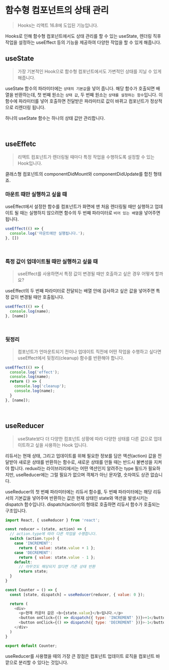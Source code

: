 # 함수형 컴포넌트의 상태 관리
> Hooks는 리액트 16.8에 도입된 기능입니다.

Hooks로 인해 함수형 컴포넌트에서도 상태 관리를 할 수 있는 useState, 렌더링 직후 작업을 설정하는 useEffect 등의 기능을 제공하여 다양한 작업을 할 수 있게 해줍니다.

## useState
> 가장 기본적인 Hook으로 함수형 컴포넌트에서도 가변적인 상태를 지닐 수 있게 해줍니다.

useState 함수의 파라미터에는 `상태의 기본값`을 넣어 줍니다. 해당 함수가 호출되면 배열을 반환하는데, 첫 번째 원소는 `상태 값`, 두 번째 원소는 `상태를 설정하는 함수`입니다. 이 함수에 파라미터를 넣어 호출하면 전달받은 파라미터로 값이 바뀌고 컴포넌트가 정상적으로 리렌더링 됩니다.

하나의 useState 함수는 하나의 상태 값만 관리합니다.

<br>

## useEffetc
> 리액트 컴포넌트가 렌더링될 때마다 특정 작업을 수행하도록 설정할 수 있는 Hook입니다.

클래스형 컴포넌트의 componentDidMount와 componentDidUpdate를 합친 형태죠.

### 마운트 때만 실행하고 싶을 때
useEffect에서 설정한 함수를 컴포넌트가 화면에 맨 처음 렌더링될 때만 실행하고 업데이트 될 때는 실행하지 않으려면 함수의 두 번째 파라미터로 `비어 있는 배열`을 넣어주면 됩니다.

```js
useEffect(() => {
  console.log('마운트에만 실행됩니다.');
}, [])
```

<br>

### 특정 값이 업데이트될 때만 실행하고 싶을 때
> useEffect를 사용하면서 특정 값이 변경될 때만 호출하고 싶은 경우 어떻게 할까요?

useEffect의 두 번째 파라미터로 전달되는 배열 안에 검사하고 싶은 값을 넣어주면 특정 값이 변경될 때만 호출됩니다.

```js
useEffect(() => {
  console.log(name);
}, [name])
```

<br>

### 뒷정리
> 컴포넌트가 언마운트되기 전이나 업데이트 직전에 어떤 작업을 수행하고 싶다면 useEffect에서 뒷정리(cleanup) 함수를 반환해야 합니다.

```js
useEffect(() => {
  console.log('effect');
  console.log(name);
  return () => {
    console.log('cleanup');
    console.log(name);
  }
}, [name]);
```

<br>

## useReducer
> useState보다 더 다양한 컴포넌트 상황에 따라 다양한 상태를 다른 값으로 업데이트하고 싶을 사용하는 Hook 입니다.

리듀서는 현재 상태, 그리고 업데이트를 위해 필요한 정보를 담은 액션(action) 값을 전달받아 새로운 상태를 반환하는 함수로, 새로운 상태를 만들 때는 반드시 불변성을 지켜야 합니다. redux라는 라이브러리에서는 어떤 액션인지 알려주는 type 필드가 필요하지만, useReducer에는 그럴 필요가 없으며 객체가 아닌 문자열, 숫자여도 상관 없습니다.

useReducer의 첫 번째 파라미터에는 리듀서 함수를, 두 번째 파라미터에는 해당 리듀서의 기본값을 넣어주며 반환하는 값은 현재 상태인 state와 액션을 발생시키는 dispatch 함수입니다. dispatch(action)의 형태로 호출하면 리듀서 함수가 호출되는 구조입니다.

```js
import React, { useReducer } from 'react';

const reducer = (state, action) => {
  // action.type에 따라 다른 작업을 수행합니다.
  switch (action.type) {
    case 'INCREMENT':
      return { value: state.value + 1 };
    case 'DECREMENT':
      return { value: state.value - 1 };
    default:
      // 아무것도 해당되지 않다면 기존 상태 반환
      return state;
  }
}

const Counter = () => {
  const [state, dispatch] = useReducer(reducer, { value: 0 });

  return (
    <div>
      <p>현재 카운터 값은 <b>{state.value}</b>입니다.</p>
      <button onClick={() => dispatch({ type: 'INCREMENT' })}>+1</button>
      <button onClick={() => dispatch({ type: 'DECREMENT' })}>-1</button>
    </div>
  )
}

export default Counter;
```

useReducer를 사용했을 때의 가장 큰 장점은 컴포넌트 업데이트 로직을 컴포넌트 바깥으로 분리할 수 있다는 것입니다.